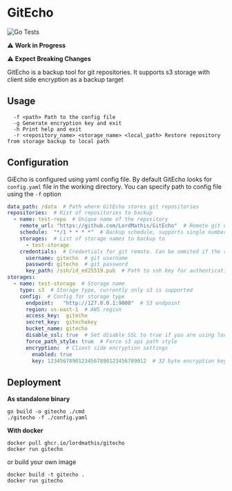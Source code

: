 # GitEcho

![Go Tests](https://github.com/LordMathis/GitEcho/actions/workflows/go.yml/badge.svg)

:warning: **Work in Progress**

:warning: **Expect Breaking Changes**


GitEcho is a backup tool for git repositories. It supports s3 storage with client side encryption as a backup target

## Usage

```
  -f <path> Path to the config file 
  -g Generate encryption key and exit
  -h Print help and exit
  -r <repository_name> <storage_name> <local_path> Restore repository from storage backup to local path
```

## Configuration

GiEcho is configured using yaml config file. By default GitEcho looks for `config.yaml` file in the working directory. You can specify path to config file using the `-f` option 

```yaml
data_path: /data  # Path where GitEcho stores git repositories
repositories:  # Kist of repositories to backup
  - name: test-repo  # Unique name of the repository
    remote_url: "https://github.com/LordMathis/GitEcho"  # Remote git url, either https or ssh
    schedule:  "*/1 * * * *"  # Backup schedule, supports single number (minutes) or cron syntax
    storages:  # List of storage names to backup to
      - test-storage
    credentials:  # Credentials for git remote. Can be ommited if the repo is public
      username: gitecho  # git username
      password: gitecho  # git password
      key_path: /ssh/id_ed25519.pub  # Path to ssh key for authentication
storages:
  - name: test-storage  # Storage name
    type: s3  # Storage type, currently only s3 is supported
    config:  # Config for storage type
      endpoint:   "http://127.0.0.1:9000"  # S3 endpoint
      region: us-east-1  # AWS region
      access_key:  gitecho  
      secret_key:  gitechokey
      bucket_name: gitecho
      disable_ssl: true  # Set disable SSL to true if you are using local minio over http
      force_path_style: true  # Force s3 api path style
      encryption:  # Client side encryption settings
        enabled: true
        key: 12345678901234567890123456789012  # 32 byte encryption key

```


## Deployment

**As standalone binary**

```
go build -o gitecho ./cmd
./gitecho -f ./config.yaml
```

**With docker**

```
docker pull ghcr.io/lordmathis/gitecho
docker run gitecho
```

or build your own image

```
docker build -t gitecho .
docker run gitecho
```